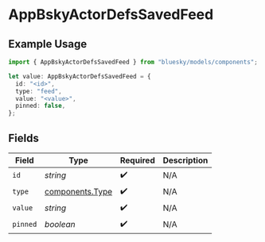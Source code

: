 # AppBskyActorDefsSavedFeed

## Example Usage

```typescript
import { AppBskyActorDefsSavedFeed } from "bluesky/models/components";

let value: AppBskyActorDefsSavedFeed = {
  id: "<id>",
  type: "feed",
  value: "<value>",
  pinned: false,
};
```

## Fields

| Field                                              | Type                                               | Required                                           | Description                                        |
| -------------------------------------------------- | -------------------------------------------------- | -------------------------------------------------- | -------------------------------------------------- |
| `id`                                               | *string*                                           | :heavy_check_mark:                                 | N/A                                                |
| `type`                                             | [components.Type](../../models/components/type.md) | :heavy_check_mark:                                 | N/A                                                |
| `value`                                            | *string*                                           | :heavy_check_mark:                                 | N/A                                                |
| `pinned`                                           | *boolean*                                          | :heavy_check_mark:                                 | N/A                                                |